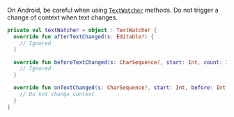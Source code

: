 On Android, be careful when using [`TextWatcher`](https://developer.android.com/reference/android/text/TextWatcher) methods. Do not trigger a change of context when text changes.

```kotlin
private val textWatcher = object : TextWatcher {
  override fun afterTextChanged(s: Editable?) {
    // Ignored
  }

  override fun beforeTextChanged(s: CharSequence?, start: Int, count: Int, after: Int) {
    // Ignored
  }

  override fun onTextChanged(s: CharSequence?, start: Int, before: Int, count: Int) {
    // Do not change context
  }
}
```
